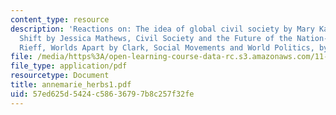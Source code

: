 ```yaml
---
content_type: resource
description: 'Reactions on: The idea of global civil society by Mary Kaldor, Power
  Shift by Jessica Mathews, Civil Society and the Future of the Nation-State by David
  Rieff, Worlds Apart by Clark, Social Movements and World Politics, by Smith et al.'
file: /media/https%3A/open-learning-course-data-rc.s3.amazonaws.com/11-363-civil-society-and-the-environment-spring-2005/57ed625d5424c58636797b8c257f32fe_annemarie_herbs1.pdf
file_type: application/pdf
resourcetype: Document
title: annemarie_herbs1.pdf
uid: 57ed625d-5424-c586-3679-7b8c257f32fe
---
```

